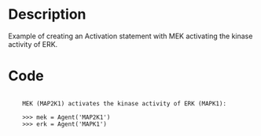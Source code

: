 # Description
Example of creating an Activation statement with MEK activating the kinase activity of ERK.

# Code
```

    MEK (MAP2K1) activates the kinase activity of ERK (MAPK1):

    >>> mek = Agent('MAP2K1')
    >>> erk = Agent('MAPK1')

```
